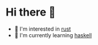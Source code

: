# Hi there :wave:

- :eyes: I'm interested in [rust](https://github.com/topics/rust)
- :seedling: I'm currently learning [haskell](https://github.com/topics/haskell)

<!--
[![Metrics](https://github.com/H1rono/H1rono/actions/workflows/metrics.yml/badge.svg)](https://github.com/H1rono/H1rono/actions/workflows/metrics.yml)

![metrics-1](https://gist.githubusercontent.com/H1rono/e85c87e8ca0f2ee58430fb22d615330d/raw/metrics-1.svg)
![metrics-2](https://gist.githubusercontent.com/H1rono/e85c87e8ca0f2ee58430fb22d615330d/raw/metrics-2.svg)
-->
